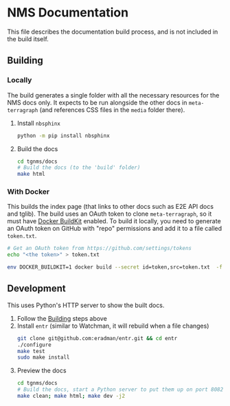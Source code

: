 # NMS Documentation

This file describes the documentation build process, and is not included in the build itself.

## Building

### Locally

The build generates a single folder with all the necessary resources for the NMS docs only. It expects to be run alongside the other docs in `meta-terragraph` (and references CSS files in the `media` folder there).

1. Install `nbsphinx`

   ```bash
   python -m pip install nbsphinx
   ```

2. Build the docs
   ```bash
   cd tgnms/docs
   # Build the docs (to the 'build' folder)
   make html
   ```

### With Docker

This builds the index page (that links to other docs such as E2E API docs and tglib). The build uses an OAuth token to clone `meta-terragraph`, so it must have [Docker BuildKit](https://docs.docker.com/develop/develop-images/build_enhancements/) enabled. To build it locally, you need to generate an OAuth token on GitHub with "repo" permissions and add it to a file called `token.txt`.

```bash
# Get an OAuth token from https://github.com/settings/tokens
echo "<the token>" > token.txt

env DOCKER_BUILDKIT=1 docker build --secret id=token,src=token.txt  -f docs/Dockerfile --tag tg-docs --network=host .
```

## Development

This uses Python's HTTP server to show the built docs.

1. Follow the [Building](#Building) steps above
2. Install `entr` (similar to Watchman, it will rebuild when a file changes)
   ```bash
   git clone git@github.com:eradman/entr.git && cd entr
   ./configure
   make test
   sudo make install
   ```
3. Preview the docs
   ```bash
   cd tgnms/docs
   # Build the docs, start a Python server to put them up on port 8082, and watch for changes
   make clean; make html; make dev -j2
   ```
